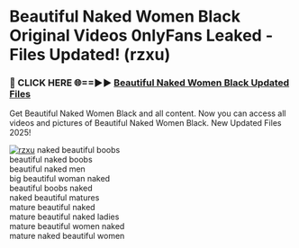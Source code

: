 # Beautiful Naked Women Black Original Videos 0nlyFans Leaked - Files Updated! (rzxu)

<h3>🔴 CLICK HERE 🌐==►► <a href="https://tinyurl.com/yckcrads" rel="nofollow">Beautiful Naked Women Black Updated Files</a></h3>

Get Beautiful Naked Women Black and all content. Now you can access all videos and pictures of Beautiful Naked Women Black. New Updated Files 2025!

[![rzxu](https://i.imgur.com/hpKpOFt.gif)](https://tinyurl.com/yckcrads)
naked beautiful boobs<br>
beautiful naked boobs<br>
beautiful naked men<br>
big beautiful woman naked<br>
beautiful boobs naked<br>
naked beautiful matures<br>
mature beautiful naked<br>
mature beautiful naked ladies<br>
mature beautiful women naked<br>
mature naked beautiful women
